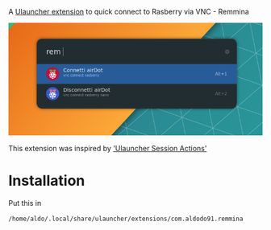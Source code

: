 A [Ulauncher extension](https://ext.ulauncher.io/-/github-leinardi-ulauncher-systemctl) to quick connect to Rasberry via VNC - Remmina 

![](https://raw.githubusercontent.com/Aldodo91/Remmina-FC/main/exRemmina.png)

This extension was inspired by ['Ulauncher Session Actions'](https://github.com/seqizz/ulauncher-session-actions) 

# Installation

Put this in 

```
/home/aldo/.local/share/ulauncher/extensions/com.aldodo91.remmina
```
